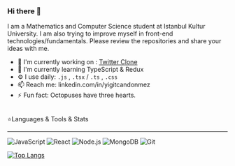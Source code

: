 ### Hi there 👋

I am a Mathematics and Computer Science student at Istanbul Kultur University. 
I am also trying to improve myself in front-end technologies/fundamentals. Please review the repositories and share your ideas with me.

* 🔭  I'm currently working on : [Twitter Clone](https://github.com/yigitcandonmez/twitter-clone-project)
* 🌱 I'm currently learning TypeScript & Redux
* ⚙️ I use daily: `.js` , `.tsx` / `.ts` , `.css`
* 📫 Reach me: linkedin.com/in/yigitcandonmez
* ⚡️ Fun fact: Octopuses have three hearts.
<br/>
⭐️Languages & Tools & Stats
<hr/>

![JavaScript](https://img.shields.io/badge/-JavaScript-black?style=flat-square&logo=javascript) 
![React](https://img.shields.io/badge/-React-black?style=flat-square&logo=react)
![Node.js](https://img.shields.io/badge/-Node.js-black?style=flat-square&logo=Node.js) 
![MongoDB](https://img.shields.io/badge/-MongoDB-black?style=flat-square&logo=MongoDB) 
![Git](https://img.shields.io/badge/-Git-black?style=flat-square&logo=git)

[![Top Langs](https://github-readme-stats.vercel.app/api/top-langs/?username=yigitcandonmez&layout=compact)](https://github.com/anuraghazra/github-readme-stats)
